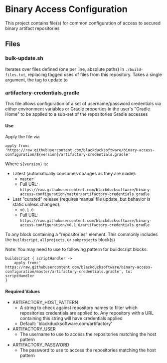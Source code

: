 # Binary Access Configuration

This project contains file(s) for common configuration of access to secured binary artifact repositories

## Files

### bulk-update.sh

Iterates over files defined (one per line, absolute paths) in `./build-files.txt`, replacing tagged uses of files from this repository. Takes a single argument, the tag to update to

### artifactory-credentials.gradle

This file allows configuration of a set of username/password credentials via either environment variables or Gradle properties in the user's "Gradle Home" to be applied to a sub-set of the repositories Gradle accesses

#### Use

Apply the file via

```
apply from: 'https://raw.githubusercontent.com/blackducksoftware/binary-access-configuration/${version}/artifactory-credentials.gradle'
```

Where `${version}` is:

- Latest (automatically consumes changes as they are made):
    - `master`
    - Full URL: `https://raw.githubusercontent.com/blackducksoftware/binary-access-configuration/master/artifactory-credentials.gradle`
- Last "curated" release (requires manual file update, but behavior is static unless changed):
    - `v0.1.0`
    - Full URL: `https://raw.githubusercontent.com/blackducksoftware/binary-access-configuration/v0.1.0/artifactory-credentials.gradle`

To any block containing a "repositories" element. This commonly includes the `buildscript`, `allprojects`, or `subprojects` block(s)

Note: You may need to use to following pattern for buildscript blocks:

```
buildscript { scriptHandler ->
    apply from:' https://raw.githubusercontent.com/blackducksoftware/binary-access-configuration/master/artifactory-credentials.gradle', to: scriptHandler
}
```

#### Required Values

- ARTIFACTORY_HOST_PATTERN
    - A string to check against repository names to filter which repositories credentials are applied to. Any repository with a URL containing this string will have credentials applied
    - Default: 'blackducksoftware.com/artifactory'
- ARTIFACTORY_USER
    - The username to use to access the repositories matching the host pattern
- ARTIFACTORY_PASSWORD
    - The password to use to access the repositories matching the host pattern
